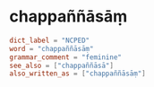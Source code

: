 # chappaññāsāṃ

``` toml
dict_label = "NCPED"
word = "chappaññāsāṃ"
grammar_comment = "feminine"
see_also = ["chappaññāsā"]
also_written_as = ["chappaññāsāṃ"]
```

